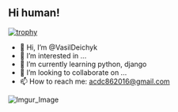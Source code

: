 ## Hi human!

[![trophy](https://github-profile-trophy.vercel.app/?username=VasilDeichyk&row=2&column=3)](https://github.com/ryo-ma/github-profile-trophy)

- 👋 Hi, I’m @VasilDeichyk
- 👀 I’m interested in ...
- 🌱 I’m currently learning python, django
- 💞️ I’m looking to collaborate on ...
- 📫 How to reach me: acdc862016@gmail.com

![Imgur_Image](https://i.imgur.com/aBPNNY4b.jpg)
